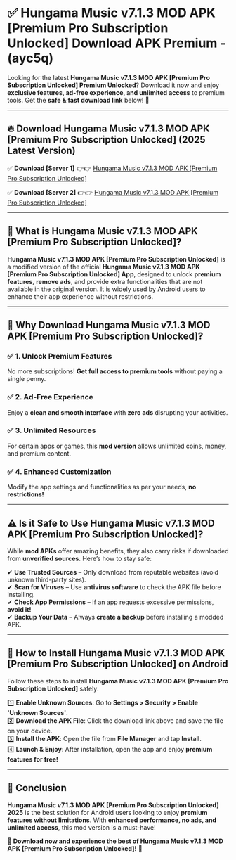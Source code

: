 
# ✅ Hungama Music v7.1.3 MOD APK [Premium Pro Subscription Unlocked] Download APK Premium -  (ayc5q) 

Looking for the latest **Hungama Music v7.1.3 MOD APK [Premium Pro Subscription Unlocked] Premium Unlocked**? Download it now and enjoy **exclusive features, ad-free experience, and unlimited access** to premium tools. Get the **safe & fast download link** below! 🚀

---

## 🔥 Download Hungama Music v7.1.3 MOD APK [Premium Pro Subscription Unlocked] (2025 Latest Version)

✅ **Download [Server 1]** 👉👉 [Hungama Music v7.1.3 MOD APK [Premium Pro Subscription Unlocked] ](https://apkcomod.com?title=Hungama_Music_v7.1.3_MOD_APK_[Premium_Pro_Subscription_Unlocked])  

✅ **Download [Server 2]** 👉👉 [Hungama Music v7.1.3 MOD APK [Premium Pro Subscription Unlocked] ](https://apkcomod.com?title=Hungama_Music_v7.1.3_MOD_APK_[Premium_Pro_Subscription_Unlocked])  


---

## 📌 What is Hungama Music v7.1.3 MOD APK [Premium Pro Subscription Unlocked]?

**Hungama Music v7.1.3 MOD APK [Premium Pro Subscription Unlocked]** is a modified version of the official **Hungama Music v7.1.3 MOD APK [Premium Pro Subscription Unlocked] App**, designed to unlock **premium features**, **remove ads**, and provide extra functionalities that are not available in the original version. It is widely used by Android users to enhance their app experience without restrictions.

---

## 🌟 Why Download Hungama Music v7.1.3 MOD APK [Premium Pro Subscription Unlocked]?

### ✅ 1. Unlock Premium Features
No more subscriptions! **Get full access to premium tools** without paying a single penny.

### ✅ 2. Ad-Free Experience
Enjoy a **clean and smooth interface** with **zero ads** disrupting your activities.

### ✅ 3. Unlimited Resources
For certain apps or games, this **mod version** allows unlimited coins, money, and premium content.

### ✅ 4. Enhanced Customization
Modify the app settings and functionalities as per your needs, **no restrictions!**

---

## ⚠️ Is it Safe to Use Hungama Music v7.1.3 MOD APK [Premium Pro Subscription Unlocked]?

While **mod APKs** offer amazing benefits, they also carry risks if downloaded from **unverified sources**. Here’s how to stay safe:

✔ **Use Trusted Sources** – Only download from reputable websites (avoid unknown third-party sites).  
✔ **Scan for Viruses** – Use **antivirus software** to check the APK file before installing.  
✔ **Check App Permissions** – If an app requests excessive permissions, **avoid it!**  
✔ **Backup Your Data** – Always **create a backup** before installing a modded APK.

---

## 📲 How to Install Hungama Music v7.1.3 MOD APK [Premium Pro Subscription Unlocked] on Android

Follow these steps to install **Hungama Music v7.1.3 MOD APK [Premium Pro Subscription Unlocked]** safely:

1️⃣ **Enable Unknown Sources**: Go to **Settings > Security > Enable 'Unknown Sources'**.  
2️⃣ **Download the APK File**: Click the download link above and save the file on your device.  
3️⃣ **Install the APK**: Open the file from **File Manager** and tap **Install**.  
4️⃣ **Launch & Enjoy**: After installation, open the app and enjoy **premium features for free!**

---

## 🚀 Conclusion

**Hungama Music v7.1.3 MOD APK [Premium Pro Subscription Unlocked] 2025** is the best solution for Android users looking to enjoy **premium features without limitations**. With **enhanced performance, no ads, and unlimited access**, this mod version is a must-have!

🔻 **Download now and experience the best of Hungama Music v7.1.3 MOD APK [Premium Pro Subscription Unlocked]!** 🔻

